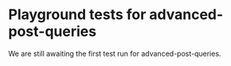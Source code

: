 # Playground tests for advanced-post-queries
We are still awaiting the first test run for advanced-post-queries.
